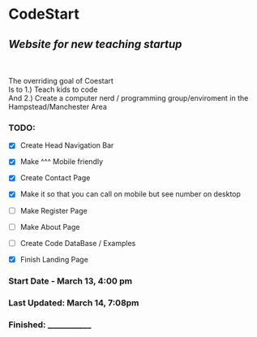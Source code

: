 # CodeStart
## _Website for new teaching startup_
<br>
<br>
The overriding goal of Coestart<br>
Is to 1.) Teach kids to code<br>
And 2.) Create a computer nerd / programming group/enviroment in the<br>
Hampstead/Manchester Area


### TODO:
- [x] Create Head Navigation Bar
- [x] Make ^^^ Mobile friendly
- [x] Create Contact Page
- [x] Make it so that you can call on mobile but see number on desktop
- [ ] Make Register Page
- [ ] Make About Page
- [ ] Create Code DataBase / Examples
- [x] Finish Landing Page



### Start Date - March 13, 4:00 pm

### Last Updated: March 14, 7:08pm

### Finished: ___________

